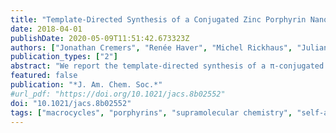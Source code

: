 ```yaml
---
title: "Template-Directed Synthesis of a Conjugated Zinc Porphyrin Nanoball"
date: 2018-04-01
publishDate: 2020-05-09T11:51:42.673323Z
authors: ["Jonathan Cremers", "Renée Haver", "Michel Rickhaus", "Juliane Q. Gong", "Ludovic Favereau", "Martin D. Peeks", "Tim D. W. Claridge", "Laura M. Herz", "Harry L. Anderson"]
publication_types: ["2"]
abstract: "We report the template-directed synthesis of a π-conjugated 14-porphyrin nanoball. This structure consists of two intersecting nanorings containing six and 10 porphyrin units. Fluorescence upconversion spectroscopy experiments demonstrate that electronic excitation delocalizes over the whole three-dimensional π system in less than 0.3 ps if the nanoball is bound to its templates or over 2 ps if the nanoball is empty." 
featured: false
publication: "*J. Am. Chem. Soc.*"
#url_pdf: "https://doi.org/10.1021/jacs.8b02552"
doi: "10.1021/jacs.8b02552"
tags: ["macrocycles", "porphyrins", "supramolecular chemistry", "self-assembly"]
---
```


